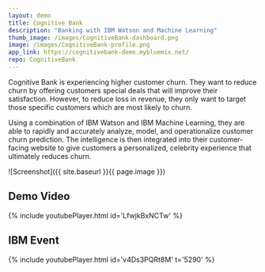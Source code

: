 ```yaml
---
layout: demo
title: Cognitive Bank
description: "Banking with IBM Watson and Machine Learning"
thumb_image: /images/CognitiveBank-dashboard.png
image: /images/CognitiveBank-profile.png
app_link: https://cognitivebank-demo.mybluemix.net/
repo: CognitiveBank
---
```


Cognitive Bank is experiencing higher customer churn. They want to reduce churn by offering customers special deals that will improve their satisfaction. However, to reduce loss in revenue, they only want to target those specific customers which are most likely to churn. 

Using a combination of IBM Watson and IBM Machine Learning, they are able to rapidly and accurately analyze, model, and operationalize customer churn prediction. The intelligence is then integrated into their customer-facing website to give customers a personalized, celebrity experience that ultimately reduces churn. 

![Screenshot]({{ site.baseurl }}{{ page.image }})

## Demo Video

{% include youtubePlayer.html id='LfwjkBxNCTw' %}

## IBM Event

{% include youtubePlayer.html id='v4Ds3PQRt8M' t='5290' %}